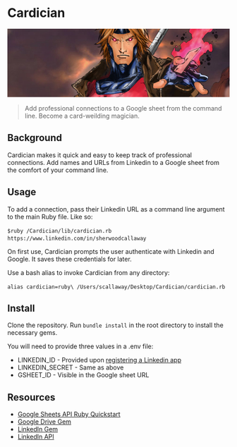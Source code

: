 # Cardician

![alt text](https://github.com/shcallaway/cardician/blob/master/assets/gambit.jpg)

> Add professional connections to a Google sheet from the command line. Become a card-weilding magician.

## Background

Cardician makes it quick and easy to keep track of professional connections. Add names and URLs from Linkedin to a Google sheet from the comfort of your command line.

## Usage

To add a connection, pass their Linkedin URL as a command line argument to the main Ruby file. Like so:

`$ruby /Cardician/lib/cardician.rb https://www.linkedin.com/in/sherwoodcallaway`

On first use, Cardician prompts the user authenticate with Linkedin and Google. It saves these credentials for later.

Use a bash alias to invoke Cardician from any directory:

`alias cardician=ruby\ /Users/scallaway/Desktop/Cardician/cardician.rb`

## Install

Clone the repository. Run `bundle install` in the root directory to install the necessary gems.

You will need to provide three values in a .env file:
* LINKEDIN_ID - Provided upon [registering a Linkedin app](https://www.linkedin.com/developer/apps)
* LINKEDIN_SECRET - Same as above
* GSHEET_ID - Visible in the Google sheet URL

## Resources
* [Google Sheets API Ruby Quickstart](https://developers.google.com/sheets/quickstart/ruby)
* [Google Drive Gem](https://github.com/gimite/google-drive-ruby)
* [LinkedIn Gem](https://github.com/hexgnu/linkedin)
* [LinkedIn API](https://developer.linkedin.com/docs/oauth2)

